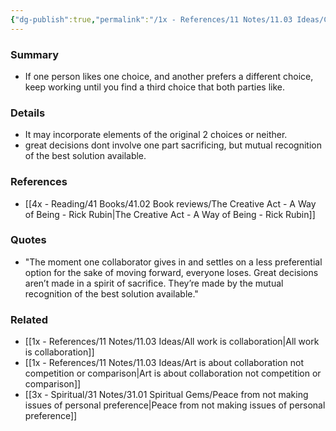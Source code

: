 ```yaml
---
{"dg-publish":true,"permalink":"/1x - References/11 Notes/11.03 Ideas/Collaboration vs compromise/","title":"Collaboration vs compromise","noteIcon":"","created":"2023-03-26T21:47:36.000+03:00","updated":"2024-02-14T20:18:34.300+03:00"}
---
```



### Summary
- If one person likes one choice, and another prefers a different choice, keep working until you find a third choice that both parties like. 

### Details
- It may incorporate elements of the original 2 choices or neither.
- great decisions dont involve one part sacrificing, but mutual recognition of the best solution available.

### References
- [[4x - Reading/41 Books/41.02 Book reviews/The Creative Act - A Way of Being - Rick Rubin\|The Creative Act - A Way of Being - Rick Rubin]]

### Quotes
- "The moment one collaborator gives in and settles on a less preferential option for the sake of moving forward, everyone loses. Great decisions aren’t made in a spirit of sacrifice. They’re made by the mutual recognition of the best solution available."

### Related
- [[1x - References/11 Notes/11.03 Ideas/All work is collaboration\|All work is collaboration]]
- [[1x - References/11 Notes/11.03 Ideas/Art is about collaboration not competition or comparison\|Art is about collaboration not competition or comparison]]
- [[3x - Spiritual/31 Notes/31.01 Spiritual Gems/Peace from not making issues of personal preference\|Peace from not making issues of personal preference]]
